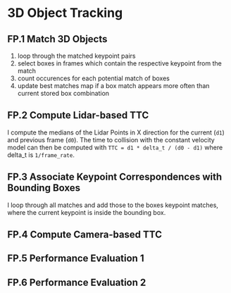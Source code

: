# 3D Object Tracking

## FP.1 Match 3D Objects

1. loop through the matched keypoint pairs
2. select boxes in frames which contain the respective keypoint from the match
3. count occurences for each potential match of boxes
4. update best matches map if a box match appears more often than current stored box combination

## FP.2 Compute Lidar-based TTC

I compute the medians of the Lidar Points in X direction for the current (``d1``) and previous frame (``d0``). The time to collision with the constant velocity model can then be computed with ``TTC = d1 * delta_t / (d0 - d1)`` where delta_t is ``1/frame_rate``.

## FP.3 Associate Keypoint Correspondences with Bounding Boxes

I loop through all matches and add those to the boxes keypoint matches, where the current keypoint is inside the bounding box.

## FP.4 Compute Camera-based TTC

## FP.5 Performance Evaluation 1

## FP.6 Performance Evaluation 2